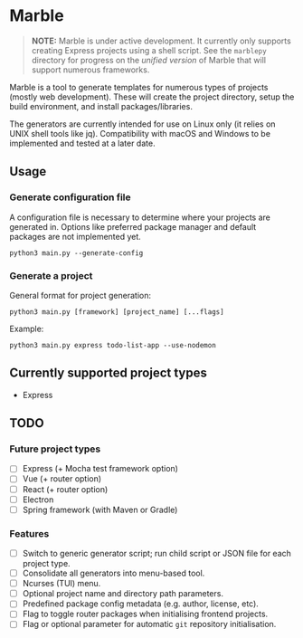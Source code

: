 # Marble
> **NOTE:** Marble is under active development. It currently only supports creating Express projects using a shell script. See the `marblepy` directory for progress on the *unified version* of Marble that will support numerous frameworks.

Marble is a tool to generate templates for numerous types of projects (mostly web development). These will create the project directory, setup the build environment, and install packages/libraries.

The generators are currently intended for use on Linux only (it relies on UNIX shell tools like jq). Compatibility with macOS and Windows to be implemented and tested at a later date.

## Usage

### Generate configuration file
A configuration file is necessary to determine where your projects are generated in. Options like preferred package manager and default packages are not implemented yet.

```
python3 main.py --generate-config
```

### Generate a project
General format for project generation:
```
python3 main.py [framework] [project_name] [...flags]
```

Example:
```
python3 main.py express todo-list-app --use-nodemon
```

## Currently supported project types
- Express

## TODO

### Future project types
- [ ] Express (+ Mocha test framework option)
- [ ] Vue (+ router option)
- [ ] React (+ router option)
- [ ] Electron
- [ ] Spring framework (with Maven or Gradle)

### Features
- [ ] Switch to generic generator script; run child script or JSON file for each project type.
- [ ] Consolidate all generators into menu-based tool.
- [ ] Ncurses (TUI) menu.
- [ ] Optional project name and directory path parameters.
- [ ] Predefined package config metadata (e.g. author, license, etc).
- [ ] Flag to toggle router packages when initialising frontend projects.
- [ ] Flag or optional parameter for automatic `git` repository initialisation.